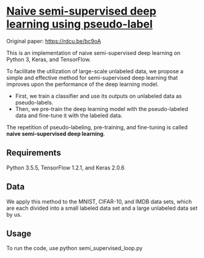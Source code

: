# [Naive semi-supervised deep learning using pseudo-label](https://doi.org/10.1007/s12083-018-0702-9)
Original paper: https://rdcu.be/bc9oA

This is an implementation of naive semi-supervised deep learning on Python 3, Keras, and TensorFlow. 

To facilitate the utilization of large-scale unlabeled data, we propose a simple and effective method for semi-supervised deep learning that improves upon the performance of the deep learning model. 
* First, we train a classifier and use its outputs on unlabeled data as pseudo-labels. 
* Then, we pre-train the deep learning model with the pseudo-labeled data and fine-tune it with the labeled data. 

The repetition of pseudo-labeling, pre-training, and fine-tuning is called **naive semi-supervised deep learning**. 

## Requirements
Python 3.5.5, TensorFlow 1.2.1, and Keras 2.0.6

## Data
We apply this method to the MNIST, CIFAR-10, and IMDB data sets, which are each divided into a small labeled data set and a large unlabeled data set by us. 

## Usage
To run the code, use
    python semi_supervised_loop.py
